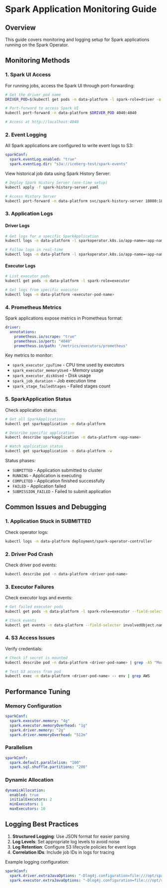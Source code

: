 # Spark Application Monitoring Guide

## Overview

This guide covers monitoring and logging setup for Spark applications running on the Spark Operator.

## Monitoring Methods

### 1. Spark UI Access

For running jobs, access the Spark UI through port-forwarding:

```bash
# Get the driver pod name
DRIVER_POD=$(kubectl get pods -n data-platform -l spark-role=driver -o jsonpath='{.items[0].metadata.name}')

# Port-forward to access Spark UI
kubectl port-forward -n data-platform $DRIVER_POD 4040:4040

# Access at http://localhost:4040
```

### 2. Event Logging

All Spark applications are configured to write event logs to S3:

```yaml
sparkConf:
  spark.eventLog.enabled: "true"
  spark.eventLog.dir: "s3a://iceberg-test/spark-events"
```

View historical job data using Spark History Server:

```bash
# Deploy Spark History Server (one-time setup)
kubectl apply -f spark-history-server.yaml

# Access History Server
kubectl port-forward -n data-platform svc/spark-history-server 18080:18080
```

### 3. Application Logs

#### Driver Logs
```bash
# Get logs for a specific SparkApplication
kubectl logs -n data-platform -l sparkoperator.k8s.io/app-name=<app-name> -c spark-kubernetes-driver

# Follow logs in real-time
kubectl logs -n data-platform -l sparkoperator.k8s.io/app-name=<app-name> -c spark-kubernetes-driver -f
```

#### Executor Logs
```bash
# List executor pods
kubectl get pods -n data-platform -l spark-role=executor

# Get logs from specific executor
kubectl logs -n data-platform <executor-pod-name>
```

### 4. Prometheus Metrics

Spark applications expose metrics in Prometheus format:

```yaml
driver:
  annotations:
    prometheus.io/scrape: "true"
    prometheus.io/port: "4040"
    prometheus.io/path: "/metrics/executors/prometheus"
```

Key metrics to monitor:
- `spark_executor_cpuTime` - CPU time used by executors
- `spark_executor_memoryUsed` - Memory usage
- `spark_executor_diskUsed` - Disk usage
- `spark_job_duration` - Job execution time
- `spark_stage_failedStages` - Failed stages count

### 5. SparkApplication Status

Check application status:

```bash
# Get all SparkApplications
kubectl get sparkapplication -n data-platform

# Describe specific application
kubectl describe sparkapplication -n data-platform <app-name>

# Watch application status
kubectl get sparkapplication -n data-platform -w
```

Status phases:
- `SUBMITTED` - Application submitted to cluster
- `RUNNING` - Application is executing
- `COMPLETED` - Application finished successfully
- `FAILED` - Application failed
- `SUBMISSION_FAILED` - Failed to submit application

## Common Issues and Debugging

### 1. Application Stuck in SUBMITTED

Check operator logs:
```bash
kubectl logs -n data-platform deployment/spark-operator-controller
```

### 2. Driver Pod Crash

Check driver pod events:
```bash
kubectl describe pod -n data-platform <driver-pod-name>
```

### 3. Executor Failures

Check executor logs and events:
```bash
# Get failed executor pods
kubectl get pods -n data-platform -l spark-role=executor --field-selector=status.phase=Failed

# Check events
kubectl get events -n data-platform --field-selector involvedObject.name=<executor-pod-name>
```

### 4. S3 Access Issues

Verify credentials:
```bash
# Check if secret is mounted
kubectl describe pod -n data-platform <driver-pod-name> | grep -A5 "Mounts:"

# Test S3 access from pod
kubectl exec -n data-platform <driver-pod-name> -- env | grep AWS
```

## Performance Tuning

### Memory Configuration
```yaml
sparkConf:
  spark.executor.memory: "4g"
  spark.executor.memoryOverhead: "1g"
  spark.driver.memory: "2g"
  spark.driver.memoryOverhead: "512m"
```

### Parallelism
```yaml
sparkConf:
  spark.default.parallelism: "100"
  spark.sql.shuffle.partitions: "200"
```

### Dynamic Allocation
```yaml
dynamicAllocation:
  enabled: true
  initialExecutors: 2
  minExecutors: 1
  maxExecutors: 10
```

## Logging Best Practices

1. **Structured Logging**: Use JSON format for easier parsing
2. **Log Levels**: Set appropriate log levels to avoid noise
3. **Log Retention**: Configure S3 lifecycle policies for event logs
4. **Correlation IDs**: Include job IDs in logs for tracing

Example logging configuration:
```yaml
sparkConf:
  spark.driver.extraJavaOptions: "-Dlog4j.configuration=file:///opt/spark/conf/log4j.properties"
  spark.executor.extraJavaOptions: "-Dlog4j.configuration=file:///opt/spark/conf/log4j.properties"
```